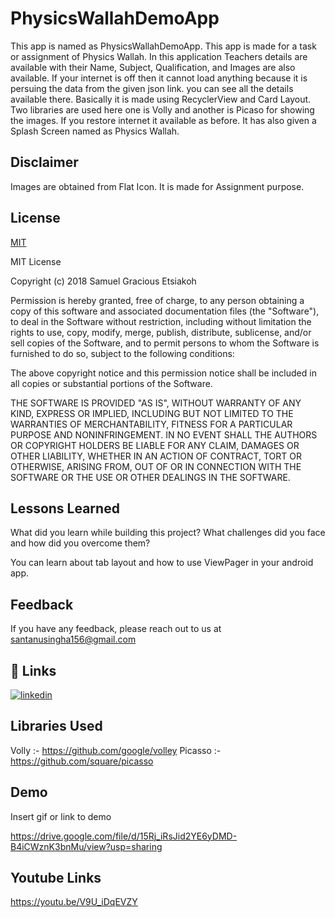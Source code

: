 
# PhysicsWallahDemoApp

This app is named as PhysicsWallahDemoApp. This app is made for a task or assignment of Physics Wallah.
In this application Teachers details are available with their Name, Subject, Qualification, and Images are also available.
If your internet is off then it cannot load anything because it is persuing the data from the given json link.
you can see all the details available there.
Basically it is made using RecyclerView and Card Layout.
Two libraries are used here one is Volly and another is Picaso for showing the images.
If you restore internet it available as before. It has also given a Splash Screen named as Physics Wallah.


## Disclaimer

Images are obtained from Flat Icon.
It is made for Assignment purpose.
## License

[MIT](https://choosealicense.com/licenses/mit/)

MIT License

Copyright (c) 2018 Samuel Gracious Etsiakoh

Permission is hereby granted, free of charge, to any person obtaining a copy
of this software and associated documentation files (the "Software"), to deal
in the Software without restriction, including without limitation the rights
to use, copy, modify, merge, publish, distribute, sublicense, and/or sell
copies of the Software, and to permit persons to whom the Software is
furnished to do so, subject to the following conditions:

The above copyright notice and this permission notice shall be included in all
copies or substantial portions of the Software.

THE SOFTWARE IS PROVIDED "AS IS", WITHOUT WARRANTY OF ANY KIND, EXPRESS OR
IMPLIED, INCLUDING BUT NOT LIMITED TO THE WARRANTIES OF MERCHANTABILITY,
FITNESS FOR A PARTICULAR PURPOSE AND NONINFRINGEMENT. IN NO EVENT SHALL THE
AUTHORS OR COPYRIGHT HOLDERS BE LIABLE FOR ANY CLAIM, DAMAGES OR OTHER
LIABILITY, WHETHER IN AN ACTION OF CONTRACT, TORT OR OTHERWISE, ARISING FROM,
OUT OF OR IN CONNECTION WITH THE SOFTWARE OR THE USE OR OTHER DEALINGS IN THE
SOFTWARE.


## Lessons Learned

What did you learn while building this project? What challenges did you face and how did you overcome them?

You can learn about tab layout and how to use ViewPager in your android app.
## Feedback

If you have any feedback, please reach out to us at santanusingha156@gmail.com


## 🔗 Links

[![linkedin](https://img.shields.io/badge/https://www.linkedin.com/in/santanu-singha-43384a198/)](https://www.linkedin.com/)



## Libraries Used

Volly :- https://github.com/google/volley
Picasso :- https://github.com/square/picasso
## Demo

Insert gif or link to demo

https://drive.google.com/file/d/15Rj_iRsJid2YE6yDMD-B4iCWznK3bnMu/view?usp=sharing

## Youtube Links

https://youtu.be/V9U_iDqEVZY
